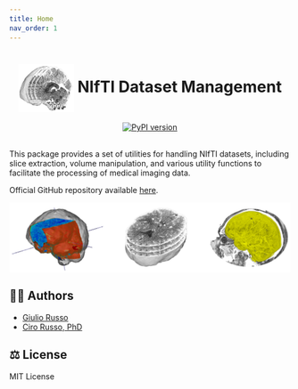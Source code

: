 ```yaml
---
title: Home
nav_order: 1
---
```


<div align="center">

  <!-- headline -->
  <center><h1><img align="center" src="./images/logo.png" width=100px> NIfTI Dataset Management</h1></center>

  <!-- PyPI badge -->
  <a href="https://pypi.org/project/nidataset/">
    <img src="https://badge.fury.io/py/nidataset.svg" alt="PyPI version">
  </a>

</div>

<br>

This package provides a set of utilities for handling NIfTI datasets, including slice extraction, volume manipulation, and various utility functions to facilitate the processing of medical imaging data. <br>

Official GitHub repository available [here](https://github.com/GiulioRusso/Ni-Dataset). <br>

<img align="center" src="./images/nidataset.png" width=1000px>

## 👨‍💻 Authors
- [Giulio Russo](https://www.linkedin.com/in/russogiulio/)
- [Ciro Russo, PhD](https://www.linkedin.com/in/ciro-russo-b14056100/)

## ⚖️ License

MIT License


